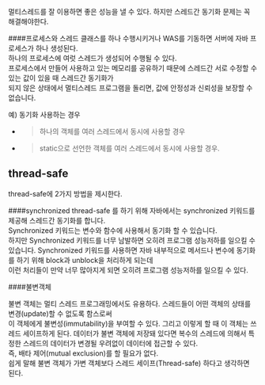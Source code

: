 멀티스레드를 잘 이용하면 좋은 성능을 낼 수 있다. 하지만 스레드간 동기화 문제는 꼭 해결해야한다.  

####프로세스와 스레드
클래스를 하나 수행시키거나 WAS를 기동하면 서버에 자바 프로세스가 하나 생성된다.  
하나의 프로세스에 여럿 스레드가 생성되어 수행될 수 있다.  
프로세스에서 만들어 사용하고 있는 메모리를 공유하기 때문에 스레드간 서로 수정할 수 있는 값이 있을 때 스레드간 동기화가  
되지 않은 상태에서 멀티스레드 프로그램을 돌리면, 값에 안정성과 신뢰성을 보장할 수 없습니다.  
  
예) 동기화 사용하는 경우
* > 하나의 객체를 여러 스레드에서 동시에 사용할 경우
* > static으로 선언한 객체를 여러 스레드에서 동시에 사용할 경우.


thread-safe
---
thread-safe에 2가지 방법을 제시한다.


####synchronized
thread-safe 를 하기 위해 자바에서는 synchronized 키워드를 제공해 스레드간 동기화를 합니다.  
Synchronized 키워드는 변수와 함수에 사용해서 동기화 할 수 있습니다.  
하지만 Synchronized 키워드를 너무 남발하면 오히려 프로그램 성능저하를 일으킬 수 있습니다.
Synchronized 키워드를 사용하면 자바 내부적으로 메서드나 변수에 동기화를 하기 위해 block과 unblock을 처리하게 되는데  
이런 처리들이 만약 너무 많아지게 되면 오히려 프로그램 성능저하를 일으킬 수 있다. 

####불변객체

불변 객체는 멀티 스레드 프로그래밍에서도 유용하다. 스레드들이 어떤 객체의 상태를 변경(update)할 수 없도록 함스로써  
이 객체에게 불변성(immutability)을 부여할 수 있다. 그리고 이렇게 할 때 이 객체는 쓰레드 세이프하게 된다.
데이터가 불변 객체에 저장돼 있다면 복수의 스레드에 의해서 특정한 스레드의 데이터가 변경될 우려없이 데이터에 접근할 수 있다.    
즉, 배타 제어(mutual exclusion)를 할 필요가 없다.   
쉽게 말해 불변 객체가 가변 객체보다 스레드 세이프(Thread-safe) 하다고 생각하면 된다.